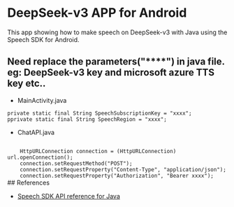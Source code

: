 # DeepSeek-v3 APP for Android

This app showing how to make speech on DeepSeek-v3 with Java using the Speech SDK for Android.

## Need replace the parameters("****") in java file. eg: DeepSeek-v3 key and microsoft azure TTS key etc.. 

* MainActivity.java
   
<code>private static final String SpeechSubscriptionKey = "xxxx";
 pprivate static final String SpeechRegion = "xxxx";</code>


* ChatAPI.java
  
<code>
    HttpURLConnection connection = (HttpURLConnection) url.openConnection();
    connection.setRequestMethod("POST");
    connection.setRequestProperty("Content-Type", "application/json");
    connection.setRequestProperty("Authorization", "Bearer xxxx"); 
</code>    
## References

* [Speech SDK API reference for Java](https://aka.ms/csspeech/javaref)
